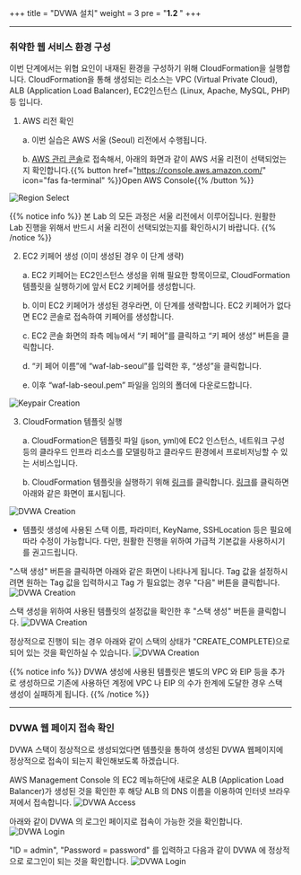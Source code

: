+++
title = "DVWA 설치"
weight = 3
pre = "<b>1.2 </b>"
+++

* * *
### 취약한 웹 서비스 환경 구성

이번 단계에서는 위협 요인이 내재된 환경을 구성하기 위해 CloudFormation을 실행합니다. CloudFormation을 통해 생성되는 리소스는 VPC (Virtual Private Cloud), ALB (Application Load Balancer), EC2인스턴스 (Linux, Apache, MySQL, PHP) 등 입니다.

1. AWS 리전 확인

	a.	이번 실습은 AWS 서울 (Seoul) 리전에서 수행됩니다.
	
	b.	[AWS 관리 콘솔](https://console.aws.amazon.com/)로 접속해서, 아래의 화면과 같이 AWS 서울 리전이 선택되었는지 확인합니다.{{% button href="https://console.aws.amazon.com/" icon="fas fa-terminal" %}}Open AWS Console{{% /button %}}
	

![Region Select](/images/region_select.png)

{{% notice info %}}
본 Lab 의 모든 과정은 서울 리전에서 이루어집니다. 원활한 Lab 진행을 위해서 반드시 서울 리전이 선택되었는지를 확인하시기 바랍니다.
{{% /notice %}}

2. EC2 키페어 생성 (이미 생성된 경우 이 단계 생략)

	a.	EC2 키페어는 EC2인스턴스 생성을 위해 필요한 항목이므로, CloudFormation 템플릿을 실행하기에 앞서 EC2 키페어를 생성합니다. 
	
	b.	이미 EC2 키페어가 생성된 경우라면, 이 단계를 생략합니다. EC2 키페어가 없다면 EC2 콘솔로 접속하여 키페어를 생성합니다.
	
	c.	EC2 콘솔 화면의 좌측 메뉴에서 “키 페어”를 클릭하고 “키 페어 생성” 버튼을 클릭합니다.
	
	d.	“키 페어 이름”에 “waf-lab-seoul”를 입력한 후, “생성”을 클릭합니다.
	
	e.	이후 “waf-lab-seoul.pem” 파일을 임의의 폴더에 다운로드합니다.
	
![Keypair Creation](/images/keypair.png)


3. CloudFormation 템플릿 실행

	a.	CloudFormation은 템플릿 파일 (json, yml)에 EC2 인스턴스, 네트워크 구성 등의 클라우드 인프라 리소스를 모델링하고 클라우드 환경에서 프로비저닝할 수 있는 서비스입니다. 
	
	b. CloudFormation 템플릿을 실행하기 위해 [링크](https://eu-central-1.console.aws.amazon.com/cloudformation/home?region=ap-northeast-2#/stacks/create/review?templateURL=https://do-not-delete-eunsshin-workshop.s3.ap-northeast-2.amazonaws.com/waf/CFN-WAF-ICN_-DVWA.template&stackName=MyDVWA&param_InstanceType=t2.micro&param_KeyName=waf-lab-seoul)를 클릭합니다. [링크](https://eu-central-1.console.aws.amazon.com/cloudformation/home?region=ap-northeast-2#/stacks/create/review?templateURL=https://do-not-delete-eunsshin-workshop.s3.ap-northeast-2.amazonaws.com/waf/CFN-WAF-ICN_-DVWA.template&stackName=MyDVWA&param_InstanceType=t2.micro&param_KeyName=waf-lab-seoul)를 클릭하면 아래와 같은 화면이 표시됩니다.
	
![DVWA Creation](/images/1st_stack_creation.png)
* 템플릿 생성에 사용된 스택 이름, 파라미터, KeyName, SSHLocation 등은 필요에 따라 수정이 가능합니다. 다만, 원활한 진행을 위하여 가급적 기본값을 사용하시기를 권고드립니다.

"스택 생성" 버튼을 클릭하면 아래와 같은 화면이 나타나게 됩니다. Tag 값을 설정하시려면 원하는 Tag 값을 입력하시고 Tag 가 필요없는 경우 "다음" 버튼을 클릭합니다.
![DVWA Creation](/images/1st_stack_creation1.png)

스택 생성을 위하여 사용된 템플릿의 설정값을 확인한 후 "스택 생성" 버튼을 클릭합니다.
![DVWA Creation](/images/1st_stack_creation2.png)

정상적으로 진행이 되는 경우 아래와 같이 스택의 상태가 "CREATE_COMPLETE)으로 되어 있는 것을 확인하실 수 있습니다.
![DVWA Creation](/images/1st_stack_creation3.png)

{{% notice info %}}
 DVWA 생성에 사용된 템플릿은 별도의 VPC 와 EIP 등을 추가로 생성하므로  기존에 사용하던 계정에 VPC 나 EIP 의 수가 한계에 도달한 경우 스택 생성이 실패하게 됩니다.
{{% /notice %}}


* * *
### DVWA 웹 페이지 접속 확인
DVWA 스택이 정상적으로 생성되었다면 템플릿을 통하여 생성된 DVWA 웹페이지에 정상적으로 접속이 되는지 확인해보도록 하겠습니다.

AWS Management Console 의 EC2 메뉴하단에 새로운 ALB (Application Load Balancer)가 생성된 것을 확인한 후 해당 ALB 의 DNS 이름을 이용하여 인터넷 브라우져에서 접속합니다.
![DVWA Access](/images/DVWA_Access.png)

아래와 같이 DVWA 의 로그인 페이지로 접속이 가능한 것을 확인합니다.
![DVWA Login](/images/DVWA_login.png)

"ID = admin", "Password = password" 를 입력하고 다음과 같이 DVWA 에 정상적으로 로그인이 되는 것을 확인합니다.
![DVWA Login](/images/DVWA_mainpage.png)